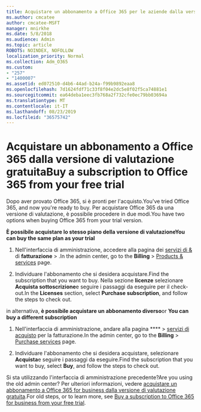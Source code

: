 ```yaml
---
title: Acquistare un abbonamento a Office 365 per le aziende dalla versione di valutazione gratuita
ms.author: cmcatee
author: cmcatee-MSFT
manager: mnirkhe
ms.date: 5/8/2018
ms.audience: Admin
ms.topic: article
ROBOTS: NOINDEX, NOFOLLOW
localization_priority: Normal
ms.collection: Adm_O365
ms.custom:
- "257"
- "1400007"
ms.assetid: ed072510-d4b6-44ad-b24a-f99b9892eaa8
ms.openlocfilehash: 7d1624fdf71c33f8f04e2dc5e8f02f5ca74881e1
ms.sourcegitcommit: ea64deba1eec3fb768a2f732cfe0ec79bb03694a
ms.translationtype: MT
ms.contentlocale: it-IT
ms.lasthandoff: 08/23/2019
ms.locfileid: "36575742"
---
```

# <a name="buy-a-subscription-to-office-365-from-your-free-trial"></a><span data-ttu-id="e9ff0-102">Acquistare un abbonamento a Office 365 dalla versione di valutazione gratuita</span><span class="sxs-lookup"><span data-stu-id="e9ff0-102">Buy a subscription to Office 365 from your free trial</span></span>

<span data-ttu-id="e9ff0-103">Dopo aver provato Office 365, si è pronti per l'acquisto.</span><span class="sxs-lookup"><span data-stu-id="e9ff0-103">You've tried Office 365, and now you're ready to buy.</span></span> <span data-ttu-id="e9ff0-104">Per acquistare Office 365 da una versione di valutazione, è possibile procedere in due modi.</span><span class="sxs-lookup"><span data-stu-id="e9ff0-104">You have two options when buying Office 365 from your trial version.</span></span>
  
 <span data-ttu-id="e9ff0-105">**È possibile acquistare lo stesso piano della versione di valutazione**</span><span class="sxs-lookup"><span data-stu-id="e9ff0-105">**You can buy the same plan as your trial**</span></span>
  
1. <span data-ttu-id="e9ff0-106">Nell'interfaccia di amministrazione, accedere alla pagina dei [servizi di &](https://go.microsoft.com/fwlink/p/?linkid=842054) di **fatturazione** \> .</span><span class="sxs-lookup"><span data-stu-id="e9ff0-106">In the admin center, go to the **Billing** \> [Products & services](https://go.microsoft.com/fwlink/p/?linkid=842054) page.</span></span>

2. <span data-ttu-id="e9ff0-107">Individuare l'abbonamento che si desidera acquistare.</span><span class="sxs-lookup"><span data-stu-id="e9ff0-107">Find the subscription that you want to buy.</span></span> <span data-ttu-id="e9ff0-108">Nella sezione **licenze** selezionare **Acquista sottoscrizione**e seguire i passaggi da eseguire per il check-out.</span><span class="sxs-lookup"><span data-stu-id="e9ff0-108">In the **Licenses** section, select **Purchase subscription**, and follow the steps to check out.</span></span>

<span data-ttu-id="e9ff0-109">in alternativa, **è possibile acquistare un abbonamento diverso**</span><span class="sxs-lookup"><span data-stu-id="e9ff0-109">or **You can buy a different subscription**</span></span>
  
1. <span data-ttu-id="e9ff0-110">Nell'interfaccia di amministrazione, andare alla pagina \*\*\*\* \> [servizi di acquisto](https://go.microsoft.com/fwlink/p/?linkid=868433) per la fatturazione.</span><span class="sxs-lookup"><span data-stu-id="e9ff0-110">In the admin center, go to the **Billing** \> [Purchase services](https://go.microsoft.com/fwlink/p/?linkid=868433) page.</span></span>

3. <span data-ttu-id="e9ff0-111">Individuare l'abbonamento che si desidera acquistare, selezionare **Acquista**e seguire i passaggi da eseguire.</span><span class="sxs-lookup"><span data-stu-id="e9ff0-111">Find the subscription that you want to buy, select **Buy**, and follow the steps to check out.</span></span>

<span data-ttu-id="e9ff0-112">Si sta utilizzando l'interfaccia di amministrazione precedente?</span><span class="sxs-lookup"><span data-stu-id="e9ff0-112">Are you using the old admin center?</span></span> <span data-ttu-id="e9ff0-113">Per ulteriori informazioni, vedere [acquistare un abbonamento a Office 365 for business dalla versione di valutazione gratuita](https://docs.microsoft.com/office365/admin/subscriptions-and-billing/buy-a-subscription-from-your-free-trial).</span><span class="sxs-lookup"><span data-stu-id="e9ff0-113">For old steps, or to learn more, see [Buy a subscription to Office 365 for business from your free trial](https://docs.microsoft.com/office365/admin/subscriptions-and-billing/buy-a-subscription-from-your-free-trial).</span></span>